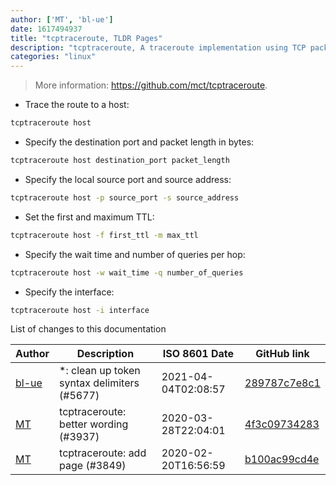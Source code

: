 ```yaml
---
author: ['MT', 'bl-ue']
date: 1617494937
title: "tcptraceroute, TLDR Pages"
description: "tcptraceroute, A traceroute implementation using TCP packets."
categories: "linux"
---
```

> More information: <https://github.com/mct/tcptraceroute>.

- Trace the route to a host:

```bash
tcptraceroute host
```

- Specify the destination port and packet length in bytes:

```bash
tcptraceroute host destination_port packet_length
```

- Specify the local source port and source address:

```bash
tcptraceroute host -p source_port -s source_address
```

- Set the first and maximum TTL:

```bash
tcptraceroute host -f first_ttl -m max_ttl
```

- Specify the wait time and number of queries per hop:

```bash
tcptraceroute host -w wait_time -q number_of_queries
```

- Specify the interface:

```bash
tcptraceroute host -i interface
```
List of changes to this documentation


Author | Description | ISO 8601 Date | GitHub link
------|-----|-----|-----
[bl-ue](mailto:54780737+bl-ue@users.noreply.github.com) | *: clean up token syntax delimiters (#5677) | 2021-04-04T02:08:57 | [289787c7e8c1](https://github.com/tldr-pages/tldr/commit/289787c7e8c1177742d23004198253154fe50c3c)
[MT](mailto:59728838+mt-empty@users.noreply.github.com) | tcptraceroute: better wording (#3937) | 2020-03-28T22:04:01 | [4f3c09734283](https://github.com/tldr-pages/tldr/commit/4f3c097342835099fc763323e707960f72a7ea64)
[MT](mailto:59728838+mt-empty@users.noreply.github.com) | tcptraceroute: add page (#3849) | 2020-02-20T16:56:59 | [b100ac99cd4e](https://github.com/tldr-pages/tldr/commit/b100ac99cd4e89204eaba2c3eb2003a5c04010ce)

